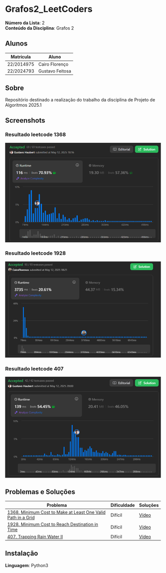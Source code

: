 # Grafos2_LeetCoders

**Número da Lista**: 2<br>
**Conteúdo da Disciplina**: Grafos 2<br>

## Alunos
| Matrícula | Aluno |
| -- | -- |
| 22/2014975  |  Cairo Florenço |
| 22/2024793  |  Gustavo Feitosa |

## Sobre 
Repositório destinado a realização do trabalho da disciplina de Projeto de Algoritmos 2025.1

## Screenshots

### Resultado leetcode 1368
![Resultado leetcode 1368](/Problemas/1368.%20Minimum%20Cost%20to%20Make%20at%20Least%20One%20Valid%20Path%20in%20a%20Grid(hard)/resolucao.png)

### Resultado leetcode 1928
![Resultado leetcode 1928](/Problemas/1928.%20Minimum%20Cost%20to%20Reach%20Destination%20in%20Time(hard)/Resultado1928.png)

### Resultado leetcode 407

![Resultado leetcode ](/Problemas/407.%20Trapping%20Rain%20Water%20II(hard)/resultado407.png)



## Problemas e Soluções
| Problema | Dificuldade | Soluções |
| -- | -- | -- |
| [1368. Minimum Cost to Make at Least One Valid Path in a Grid](https://leetcode.com/problems/minimum-cost-to-make-at-least-one-valid-path-in-a-grid/description/?envType=problem-list-v2&envId=graph)  |  Difícil | [Vídeo]() |
| [1928. Minimum Cost to Reach Destination in Time](https://leetcode.com/problems/minimum-cost-to-reach-destination-in-time/description/?envType=problem-list-v2&envId=graph)  |  Difícil | [Vídeo]() |
| [407. Trapping Rain Water II](https://leetcode.com/problems/trapping-rain-water-ii/description/)  |  Difícil | [Vídeo]() |

## Instalação 
**Linguagem**: Python3<br>
